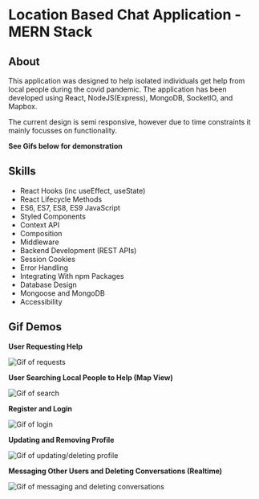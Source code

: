 # Location Based Chat Application - MERN Stack 

## About

This application was designed to help isolated individuals get help from local people during the covid pandemic. The application has been developed using React, NodeJS(Express), MongoDB, SocketIO, and Mapbox.  

The current design is semi responsive, however due to time constraints it mainly focusses on functionality.

**See Gifs below for demonstration**

## Skills

* React Hooks (inc useEffect, useState)
* React Lifecycle Methods
* ES6, ES7, ES8, ES9 JavaScript
* Styled Components
* Context API
* Composition
* Middleware
* Backend Development (REST APIs)
* Session Cookies
* Error Handling
* Integrating With npm Packages
* Database Design
* Mongoose and MongoDB
* Accessibility


## Gif Demos

**User Requesting Help**

![Gif of requests](GIFs/Gif4.gif)

**User Searching Local People to Help (Map View)**

![Gif of search](GIFs/Gif1.gif)

**Register and Login**

![Gif of login](GIFs/Gif3.gif)

**Updating and Removing Profile**

![Gif of updating/deleting profile](GIFs/Gif2.gif)

**Messaging Other Users and Deleting Conversations (Realtime)**

![Gif of messaging and deleting conversations](GIFs/Gif5.gif)



